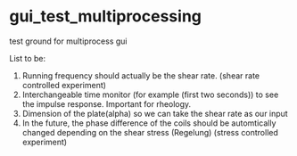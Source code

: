 
# gui_test_multiprocessing
 test ground for multiprocess gui


List to be:

1) Running frequency should actually be the shear rate. (shear rate controlled experiment)
2) Interchangeable time monitor (for example (first two seconds)) to see the impulse response. Important for rheology. 
3) Dimension of the plate(alpha) so we can take the shear rate as our input
4) In the future, the phase difference of the coils should be automtically changed depending on the shear stress (Regelung)
(stress controlled experiment)
